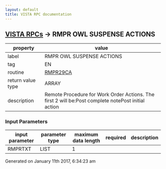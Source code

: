 ```yaml
---
layout: default
title: VISTA RPC documentation
---
```




## [VISTA RPCs](TableOfContent.md) &#8594; RMPR OWL SUSPENSE ACTIONS 

 property | value 
--- | --- 
 label | RMPR OWL SUSPENSE ACTIONS
 tag | EN
 routine | [RMPR29CA](http://code.osehra.org/dox/Routine_RMPR29CA_source.html)
 return value type | ARRAY
 description | Remote Procedure  for Work Order Actions.  The first 2 will be:Post complete notePost initial action

### Input Parameters

| input parameter | parameter type | maximum data length | required | description | 
| --- | --- | --- | --- | --- | 
| RMPRTXT | LIST | 1 |  |  | 




Generated on January 11th 2017, 6:34:23 am